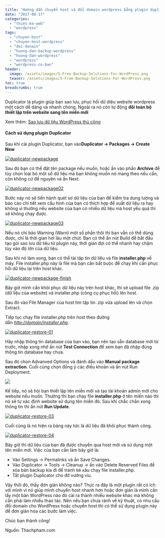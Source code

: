 ```yaml
---
title: "Hướng dẫn chuyển host và đổi domain wordpress bằng plugin duplicator"
date: "2017-08-17"
categories: 
  - "thiet-ke-web"
  - "wordpress"
tags: 
  - "chuyen-host"
  - "chuyen-host-wordpress"
  - "doi-donain"
  - "huong-dan-backup-wordpress"
  - "huong-dan-wordpress"
  - "wordpress"
  - "wordpress-co-ban"
header:
  image: /assets/images/5-Free-Backup-Solutions-For-WordPress.png
  teaser: /assets/images/5-Free-Backup-Solutions-For-WordPress.png
toc: true
breadcrumbs: true
---
```


Duplicator là plugin giúp bạn sao lưu, phục hồi dữ diệu website wordpress một cách dễ dàng và nhanh chóng. Ngoài ra nó còn tự động **đổi toàn bộ thiết lập trên website sang tên miền mới**

Xem thêm: [Sao lưu dữ liệu WordPress thủ công](http://sofsog.com/thiet-ke-web/wordpress/huong-dan-backup-du-lieu-wordpress "Cách backup (sao lưu) dữ liệu WordPress thủ công")

#### Cách sử dụng plugin Duplicator

Sau khi cài plugin Duplicator, bạn vào**Duplicator -> Packages -> Create New**

[![duplicator-newpackage](/assets/images/duplicator-newpackage.png)](http://sofsog.com/wp-content/uploads/2017/08/duplicator-newpackage.png)

Sau đó bạn có thể đặt tên package nếu muốn, hoặc ấn vào phần **Archive** để tùy chọn loại bỏ một số dữ liệu mà bạn không muốn nó mang theo nếu cần, còn không cứ để nguyên và ấn Next.

[![duplicator-newpackage02](/assets/images/duplicator-newpackage02.png)](http://sofsog.com/wp-content/uploads/2017/08/duplicator-newpackage02.png)

Bước này nó sẽ tiến hành quét sơ dữ liệu của bạn để kiểm tra dung lượng và báo cáo chi tiết xem cấu hình của bạn có thích hợp để xuất dữ liệu ra hay không vì thường nếu website của bạn có nhiều dữ liệu mà host yếu quá thì sẽ không chạy được.

[![duplicator-newpackage03](/assets/images/duplicator-newpackage03.png)](http://sofsog.com/wp-content/uploads/2017/08/duplicator-newpackage03.png)

Nếu nó chỉ báo Warning (Warn) một số phần thôi thì bạn vẫn có thể dùng được, chỉ là thời gian hơi lâu một chút. Bạn có thể ấn nút Build để bắt đầu tạo gói sao lưu dữ liệu từ plugin này, thời gian đợi có thể nhanh hay chậm tùy vào độ lớn của dữ liệu.

Sau khi nó làm xong, bạn có thể tải tập tin dữ liệu và file **installer.php** về máy. File installer.php này là file mà bạn cần bắt buộc để chạy khi cần phục hồi dữ liệu lại trên host khác.

[![duplicator-newpackage-finish](/assets/images/duplicator-newpackage-finish.png)](http://sofsog.com/wp-content/uploads/2017/08/duplicator-newpackage-finish.png)

Bây giờ mình cần khôi phục dữ liệu này trên host khác, thì sẽ upload file .zip (dữ liệu của website) và installer.php (công cụ phục hồi) lên host.

Sau đó vào File Manager của host tìm tập tin .zip vừa upload lên và chọn Extract.

Tiếp tục chạy file installer.php trên host theo đường dẫn _<http://domain/installer.php>_.

[![duplicator-restore-01](/assets/images/duplicator-restore-01.png)](http://sofsog.com/wp-content/uploads/2017/08/duplicator-restore-01.png)

Hãy nhập thông tin database của bạn vào, bạn nên tạo sẵn database mới từ trước, nhập xong nhớ ấn nút **Test Connection** để xem bạn đã nhập đúng thông tin database hay chưa.

Sau đó chọn Advanved Options và đánh dấu vào **Manual package extraction**. Cuối cùng chọn đồng ý các điều khoản và ấn nút Run Deployment.

![](/assets/images/2017-duplicator1.png)

Kế tiếp, nó sẽ hỏi bạn thiết lập tên miền mới và tạo tài khoản admin mới cho website nếu muốn. Thường thì bạn chạy file **installer.php** ở tên miền nào thì nó sẽ tự xác định website sử dụng tên miền đó. Sau khi chắc chắn xong thông tin thì ấn nút **Run Update**.

[![duplicator-restore-03](/assets/images/duplicator-restore-03.png)](http://sofsog.com/wp-content/uploads/2017/08/duplicator-restore-03.png)

Cuối cùng là nó hiện ra bảng này tức là dữ liệu đã khôi phục thành công.

[![duplicator-restore-04](/assets/images/duplicator-restore-04.png)](http://sofsog.com/wp-content/uploads/2017/08/duplicator-restore-04.png)

Bây giờ thì dữ liệu của bạn đã được chuyển qua host mới và sử dụng một tên miền mới. Việc của bạn cần làm bây giờ là:

- Vào Settings -> Permalinks và ấn Save Changes.
- Vào Duplicator -> Tools -> Cleanup -> ấn vào Delete Reserved Files để xóa bản backup kia đi để tránh kẻ xấu chạy file installer.php.
- Tắt plugin Duplicator cho đỡ vướng víu.

Vậy thôi đó, thấy đơn giản không nào? Thực ra đây là một plugin rất có ích với mình vì nó giúp mình chuyển host nhanh hơn hoặc đơn giản là mình cần lấy một bản WordPress nào đó cài ra thành nhiều website khác mà không cần phải làm nhiều thao tác. Nên nếu bạn chưa rành về kỹ thuật, có nhu cầu đổi domain cho WordPress hoặc chuyển host thì có thể sử dụng plugin này để đơn giản hóa các bước làm việc.

Chúc bạn thành công!

Nguồn: Thachpham.com
